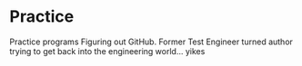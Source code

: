 # Practice
Practice programs
Figuring out GitHub. Former Test Engineer turned author trying to get back into the engineering world... yikes

